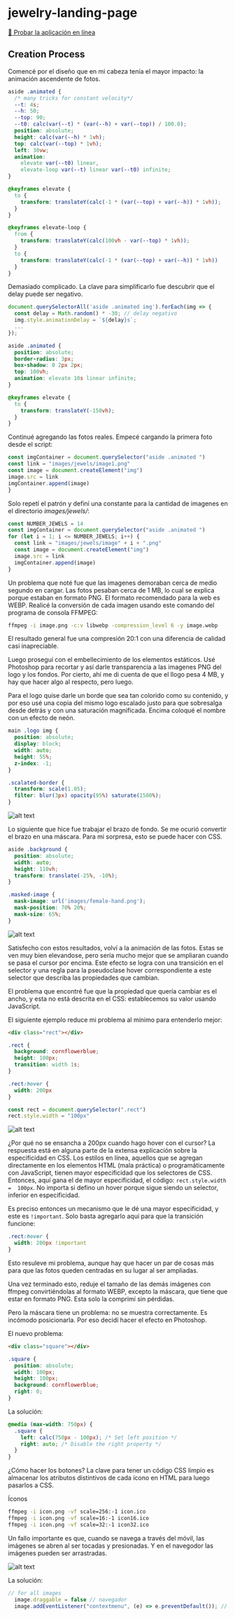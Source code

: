 # jewelry-landing-page

<a href="https://aldolunabueno.github.io/jewelry-landing-page/" target="_blank">🚀 Probar la aplicación en línea</a>

## Creation Process

Comencé por el diseño que en mi cabeza tenía el mayor impacto: la animación ascendente de fotos.

```css
aside .animated {
  /* many tricks for constant velocity*/
  --t: 4s;
  --h: 50;
  --top: 90;
  --t0: calc(var(--t) * (var(--h) + var(--top)) / 100.0);
  position: absolute;
  height: calc(var(--h) * 1vh);
  top: calc(var(--top) * 1vh);
  left: 30vw;
  animation: 
    elevate var(--t0) linear,
    elevate-loop var(--t) linear var(--t0) infinite;
}

@keyframes elevate {
  to {
    transform: translateY(calc(-1 * (var(--top) + var(--h)) * 1vh));
  }
}

@keyframes elevate-loop {
  from {
    transform: translateY(calc(100vh - var(--top) * 1vh));
  }
  to {
    transform: translateY(calc(-1 * (var(--top) + var(--h)) * 1vh))
  }
}
```

Demasiado complicado. La clave para simplificarlo fue descubrir que el delay puede ser negativo.

```js
document.querySelectorAll('aside .animated img').forEach(img => {
  const delay = Math.random() * -30; // delay negativo
  img.style.animationDelay = `${delay}s`;
  ...
});
```

```css
aside .animated {
  position: absolute;
  border-radius: 3px;
  box-shadow: 0 2px 2px;
  top: 100vh;
  animation: elevate 10s linear infinite;
}

@keyframes elevate {
  to {
    transform: translateY(-150vh);
  }
}
```

Continué agregando las fotos reales. Empecé cargando  la primera foto desde el script:

```js
const imgContainer = document.querySelector("aside .animated ")
const link = "images/jewels/image1.png"
const image = document.createElement("img")
image.src = link
imgContainer.append(image)
}
```

Solo repetí el patrón y definí una constante para la cantidad de imagenes en el directorio _images/jewels/_:

```js
const NUMBER_JEWELS = 14
const imgContainer = document.querySelector("aside .animated ")
for (let i = 1; i <= NUMBER_JEWELS; i++) {
  const link = "images/jewels/image" + i + ".png"
  const image = document.createElement("img")
  image.src = link
  imgContainer.append(image)
}
```

Un problema que noté fue que las imagenes demoraban cerca de medio segundo en cargar. Las fotos pesaban cerca de 1 MB, lo cual se explica porque estaban en formato PNG. El formato recomendado para la web es WEBP. Realicé la conversión de cada imagen usando este comando del programa de consola FFMPEG:

```bash
ffmpeg -i image.png -c:v libwebp -compression_level 6 -y image.webp
```

El resultado general fue una compresión 20:1 con una diferencia de calidad casi inapreciable.

Luego proseguí con el embellecimiento de los elementos estáticos. Usé Photoshop para recortar y así darle transparencia a las imagenes PNG del logo y los fondos. Por cierto, ahí me di cuenta de que el llogo pesa 4 MB, y hay que hacer algo al respecto, pero luego.

Para el logo quise darle un borde que sea tan colorido como su contenido, y por eso usé una copia del mismo logo escalado justo para que sobresalga desde detrás y con una saturación magnificada. Encima coloqué el nombre con un efecto de neón.

```css
main .logo img {
  position: absolute;
  display: block;
  width: auto;
  height: 55%;
  z-index: -1;
}

.scalated-border {
  transform: scale(1.05);
  filter: blur(3px) opacity(95%) saturate(1500%);
}
```

![alt text](readme-img/logo.webp)

Lo siguiente que hice fue trabajar el brazo de fondo. Se me ocurió convertir el brazo en una máscara. Para mi sorpresa, esto se puede hacer con CSS.

```css
aside .background {
  position: absolute;
  width: auto;
  height: 110vh;
  transform: translate(-25%, -10%);
}

.masked-image {
  mask-image: url('images/female-hand.png');
  mask-position: 70% 20%;
  mask-size: 65%;
}
```

![alt text](readme-img/hand.webp)

Satisfecho con estos resultados, volví a la animación de las fotos. Estas se ven muy bien elevandose, pero sería mucho mejor que se ampliaran cuando se pasa el cursor por encima. Este efecto se logra con una transición en el selector y una regla para la pseudoclase hover correspondiente a este selector que describa las propiedades que cambian.

El problema que encontré fue que la propiedad que quería cambiar es el ancho, y esta no está descrita en el CSS: establecemos su valor usando JavaScript.

El siguiente ejemplo reduce mi problema al mínimo para entenderlo mejor:

```html
<div class="rect"></div>
```

```css
.rect {
  background: cornflowerblue;
  height: 100px;
  transition: width 1s;
}

.rect:hover {
  width: 200px
}
```

```js
const rect = document.querySelector(".rect")
rect.style.width = "100px"
```

![alt text](readme-img/square.webp)

¿Por qué no se ensancha a 200px cuando hago hover con el cursor? La respuesta está en alguna parte de la extensa explicación sobre la especificidad en CSS. Los estilos en línea, aquellos que se agregan directamente en los elementos HTML (mala práctica) o programáticamente con JavaScript, tienen mayor especificidad que los selectores de CSS. Entonces, aquí gana el de mayor especificidad, el código: `rect.style.width =  100px`. No importa si defino un hover porque sigue siendo un selector, inferior en especificidad.

Es preciso entonces un mecanismo que le dé una mayor especificidad, y este es  `!important`. Solo basta agregarlo aquí para que la transición funcione:

```css
.rect:hover {
  width: 200px !important
}
```

Esto resuleve mi problema, aunque hay que hacer un par de cosas más para que las fotos queden centradas en su lugar al ser ampliadas.

Una vez terminado esto, reduje el tamaño de las demás imágenes con ffmpeg convirtiéndolas al formato WEBP, excepto la máscara, que tiene que estar en formato PNG. Esta solo la comprimí sin pérdidas.

Pero la máscara tiene un problema: no se muestra correctamente. Es incómodo posicionarla. Por eso decidí hacer el efecto en Photoshop.

El nuevo problema:

```html
<div class="square"></div>
```

```css
.square {
  position: absolute;
  width: 100px;
  height: 100px;
  background: cornflowerblue;
  right: 0;
}
```

La solución:

```css
@media (max-width: 750px) {
  .square {
    left: calc(750px - 100px); /* Set left position */
    right: auto; /* Disable the right property */
  }
}
```

¿Cómo hacer los botones? La clave para tener un código CSS limpio es almacenar los atributos distintivos de cada ícono en HTML para luego pasarlos a CSS.

Íconos

```bash
ffmpeg -i icon.png -vf scale=256:-1 icon.ico
ffmpeg -i icon.png -vf scale=16:-1 icon16.ico
ffmpeg -i icon.png -vf scale=32:-1 icon32.ico
```

Un fallo importante es que, cuando se navega a través del móvil, las imágenes se abren al ser tocadas y presionadas. Y en el navegodor las imágenes pueden ser arrastradas.

![alt text](readme-img/embarrasing.jpg)

La solución:

```js
// for all images
  image.draggable = false // navegador
  image.addEventListener("contextmenu", (e) => e.preventDefault()); // móvil
```
